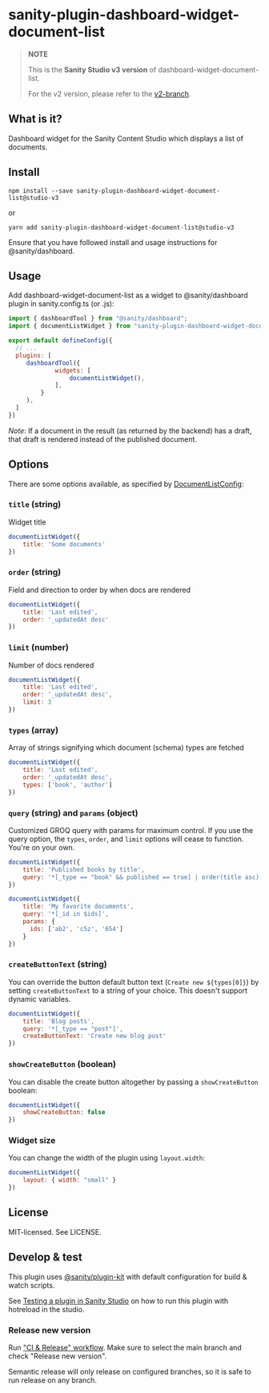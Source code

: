 # sanity-plugin-dashboard-widget-document-list

> **NOTE**
>
> This is the **Sanity Studio v3 version** of dashboard-widget-document-list.
>
> For the v2 version, please refer to the [v2-branch](https://github.com/sanity-io/dashboard-widget-document-list).

## What is it?

Dashboard widget for the Sanity Content Studio which displays a list of documents.

## Install

```
npm install --save sanity-plugin-dashboard-widget-document-list@studio-v3
```

or

```
yarn add sanity-plugin-dashboard-widget-document-list@studio-v3
```

Ensure that you have followed install and usage instructions for @sanity/dashboard.

## Usage

Add dashboard-widget-document-list as a widget to @sanity/dashboard plugin in sanity.config.ts (or .js):

```js
import { dashboardTool } from "@sanity/dashboard";
import { documentListWidget } from "sanity-plugin-dashboard-widget-document-list";

export default defineConfig({
  // ...
  plugins: [
     dashboardTool({
             widgets: [
                 documentListWidget(),
             ],
         }
     ),
  ] 
})
```

*Note*: If a document in the result (as returned by the backend) has a draft, that draft is rendered instead of the published document.

## Options

There are some options available, as specified by [DocumentListConfig](src/DocumentList.tsx):

### `title` (string)
Widget title

```js
documentListWidget({
    title: 'Some documents'
})
```

### `order` (string)
Field and direction to order by when docs are rendered

```js
documentListWidget({
    title: 'Last edited',
    order: '_updatedAt desc'
})
```

### `limit` (number)
Number of docs rendered

```js
documentListWidget({
    title: 'Last edited',
    order: '_updatedAt desc',
    limit: 3
})
```

### `types` (array)
Array of strings signifying which document (schema) types are fetched

```js
documentListWidget({
    title: 'Last edited',
    order: '_updatedAt desc',
    types: ['book', 'author']
})
```

### `query` (string) and `params` (object)
Customized GROQ query with params for maximum control. If you use the query option, the `types`, `order`, and `limit` options will cease to function. You're on your own.

```js
documentListWidget({
    title: 'Published books by title',
    query: '*[_type == "book" && published == true] | order(title asc) [0...10]'
})
```

```js
documentListWidget({
    title: 'My favorite documents',
    query: '*[_id in $ids]',
    params: {
      ids: ['ab2', 'c5z', '654']
    }
})
```

### `createButtonText` (string)

You can override the button default button text (`Create new ${types[0]}`) by setting `createButtonText` to a string of your choice. This doesn't support dynamic variables.

```js
documentListWidget({
    title: 'Blog posts',
    query: '*[_type == "post"]',
    createButtonText: 'Create new blog post'
})
```

### `showCreateButton` (boolean)

You can disable the create button altogether by passing a `showCreateButton` boolean:

```js
documentListWidget({
    showCreateButton: false
})
```

### Widget size

You can change the width of the plugin using `layout.width`:
```js
documentListWidget({
    layout: { width: "small" } 
})
```

## License

MIT-licensed. See LICENSE.

## Develop & test

This plugin uses [@sanity/plugin-kit](https://github.com/sanity-io/plugin-kit)
with default configuration for build & watch scripts.

See [Testing a plugin in Sanity Studio](https://github.com/sanity-io/plugin-kit#testing-a-plugin-in-sanity-studio)
on how to run this plugin with hotreload in the studio.

### Release new version

Run ["CI & Release" workflow](https://github.com/sanity-io/dashboard-widget-document-list/actions/workflows/main.yml).
Make sure to select the main branch and check "Release new version".

Semantic release will only release on configured branches, so it is safe to run release on any branch.
